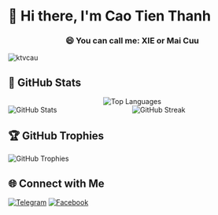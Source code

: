 # 👋 Hi there, I'm Cao Tien Thanh

<h3 align="center">😄 You can call me: XIE or Mai Cuu</h3>

<p align="left">
  <img src="https://komarev.com/ghpvc/?username=ktvcau&label=Views&color=blue&style=plastic" alt="ktvcau" />
</p>

## 📶 GitHub Stats
<div align="center">
  <img src="https://github-readme-stats.vercel.app/api/top-langs/?username=ktvcau&theme=radical&hide_border=false&include_all_commits=false&count_private=false&layout=compact" alt="Top Languages" />
</div>
<div style="display: flex; flex-direction: row; justify-content: space-between; align-items: center;">
    <img src="https://github-readme-stats.vercel.app/api?username=ktvcau&theme=radical&hide_border=false&include_all_commits=false&count_private=false" alt="GitHub Stats" style="flex: 1;">
    <img src="https://github-readme-streak-stats.herokuapp.com/?user=ktvcau&theme=radical&hide_border=false" alt="GitHub Streak" style="flex: 1;">
</div>

## 🏆 GitHub Trophies
![GitHub Trophies](https://github-trophies.vercel.app/?username=ktvcau&theme=radical&no-frame=false&no-bg=true&margin-w=4)

## 🌐 Connect with Me
[![Telegram](https://img.shields.io/badge/Telegram-2CA5E0?style=for-the-badge&logo=telegram&logoColor=white)](https://t.me/ktvcau)
[![Facebook](https://img.shields.io/badge/Facebook-%231877F2.svg?style=for-the-badge&logo=Facebook&logoColor=white)](https://facebook.com/nguyrn.xie)
